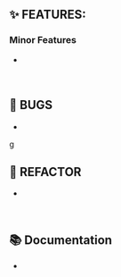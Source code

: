 ## ✨ FEATURES:


### Minor Features
- 

<br>

## 🐞 BUGS

- 
g
<br>

## 🔧 REFACTOR

- 

<br>

## 📚 Documentation

- 

<br>
